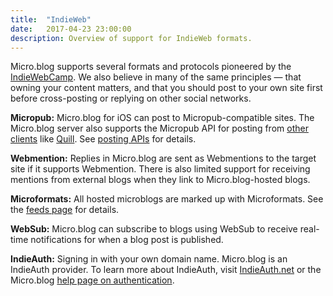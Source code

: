 ```yaml
---
title:  "IndieWeb"
date:   2017-04-23 23:00:00
description: Overview of support for IndieWeb formats.
---
```


Micro.blog supports several formats and protocols pioneered by the <a href="https://indieweb.org/">IndieWebCamp</a>. We also believe in many of the same principles — that owning your content matters, and that you should post to your own site first before cross-posting or replying on other social networks.

**Micropub:** Micro.blog for iOS can post to Micropub-compatible sites. The Micro.blog server also supports the Micropub API for posting from [other clients](/2017/micropub-clients/) like [Quill](https://quill.p3k.io/). See [posting APIs](/2017/api-posting/) for details.

**Webmention:** Replies in Micro.blog are sent as Webmentions to the target site if it supports Webmention. There is also limited support for receiving mentions from external blogs when they link to Micro.blog-hosted blogs.

**Microformats:** All hosted microblogs are marked up with Microformats. See the [feeds page](/2017/api-feeds/) for details.

**WebSub:** Micro.blog can subscribe to blogs using WebSub to receive real-time notifications for when a blog post is published.

**IndieAuth:** Signing in with your own domain name. Micro.blog is an IndieAuth provider. To learn more about IndieAuth, visit [IndieAuth.net](https://indieauth.net/) or the Micro.blog [help page on authentication](/2018/api-authentication/).